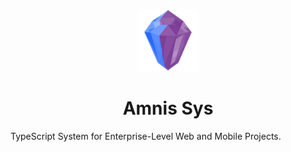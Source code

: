 <p align="center">
  <img src="./res/amnis-sys-logo-256.webp" alt="Amnis Sys" width="100" height="100">
  <h1 align="center">Amnis Sys</h1>
  <p>TypeScript System for Enterprise-Level Web and Mobile Projects.</p>
</p>